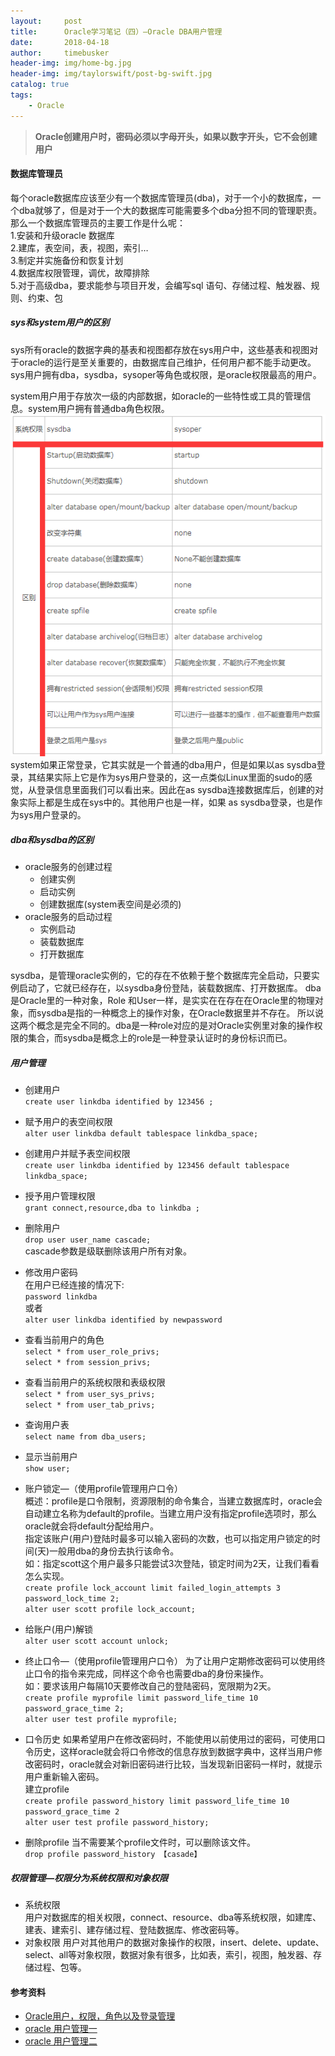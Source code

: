 ```yaml
---
layout:     post
title:      Oracle学习笔记（四）—Oracle DBA用户管理
date:       2018-04-18
author:     timebusker
header-img: img/home-bg.jpg
header-img: img/taylorswift/post-bg-swift.jpg
catalog: true
tags:
    - Oracle
---
```


> **Oracle创建用户时，密码必须以字母开头，如果以数字开头，它不会创建用户**  

#### 数据库管理员    
每个oracle数据库应该至少有一个数据库管理员(dba)，对于一个小的数据库，一个dba就够了，但是对于一个大的数据库可能需要多个dba分担不同的管理职责。那么一个数据库管理员的主要工作是什么呢：   
  1.安装和升级oracle 数据库   
  2.建库，表空间，表，视图，索引…   
  3.制定并实施备份和恢复计划   
  4.数据库权限管理，调优，故障排除   
  5.对于高级dba，要求能参与项目开发，会编写sql 语句、存储过程、触发器、规则、约束、包   

##### sys和system用户的区别 
sys所有oracle的数据字典的基表和视图都存放在sys用户中，这些基表和视图对于oracle的运行是至关重要的，由数据库自己维护，任何用户都不能手动更改。sys用户拥有dba，sysdba，sysoper等角色或权限，是oracle权限最高的用户。   

system用户用于存放次一级的内部数据，如oracle的一些特性或工具的管理信息。system用户拥有普通dba角色权限。   
![image](/img/oracle/2018041800/1.png)  
system如果正常登录，它其实就是一个普通的dba用户，但是如果以as sysdba登录，其结果实际上它是作为sys用户登录的，这一点类似Linux里面的sudo的感觉，从登录信息里面我们可以看出来。因此在as sysdba连接数据库后，创建的对象实际上都是生成在sys中的。其他用户也是一样，如果 as sysdba登录，也是作为sys用户登录的。  

##### dba和sysdba的区别
- oracle服务的创建过程
  + 创建实例
  + 启动实例
  + 创建数据库(system表空间是必须的)
- oracle服务的启动过程  
  + 实例启动
  + 装载数据库
  + 打开数据库

sysdba，是管理oracle实例的，它的存在不依赖于整个数据库完全启动，只要实例启动了，它就已经存在，以sysdba身份登陆，装载数据库、打开数据库。
dba是Oracle里的一种对象，Role 和User一样，是实实在在存在在Oracle里的物理对象，而sysdba是指的一种概念上的操作对象，在Oracle数据里并不存在。
所以说这两个概念是完全不同的。dba是一种role对应的是对Oracle实例里对象的操作权限的集合，而sysdba是概念上的role是一种登录认证时的身份标识而已。 

##### 用户管理 
- 创建用户   
`create user linkdba identified by 123456 ;`

- 赋予用户的表空间权限  
`alter user linkdba default tablespace linkdba_space;`

- 创建用户并赋予表空间权限  
`create user linkdba identified by 123456 default tablespace linkdba_space;`

- 授予用户管理权限  
`grant connect,resource,dba to linkdba ;`

- 删除用户   
`drop user user_name cascade;`    
cascade参数是级联删除该用户所有对象。  

- 修改用户密码    
在用户已经连接的情况下:    
`password linkdba`    
或者   
`alter user linkdba identified by newpassword`  

- 查看当前用户的角色   
`select * from user_role_privs;`   
`select * from session_privs;`    

- 查看当前用户的系统权限和表级权限    
`select * from user_sys_privs;`   
`select * from user_tab_privs;`    

- 查询用户表  
`select name from dba_users;`  

- 显示当前用户    
`show user;`  

- 账户锁定—（使用profile管理用户口令）  
概述：profile是口令限制，资源限制的命令集合，当建立数据库时，oracle会自动建立名称为default的profile。当建立用户没有指定profile选项时，那么oracle就会将default分配给用户。    
指定该账户(用户)登陆时最多可以输入密码的次数，也可以指定用户锁定的时间(天)一般用dba的身份去执行该命令。  
如：指定scott这个用户最多只能尝试3次登陆，锁定时间为2天，让我们看看怎么实现。      
`create profile lock_account limit failed_login_attempts 3 password_lock_time 2;`     
`alter user scott profile lock_account;`

- 给账户(用户)解锁   
`alter user scott account unlock;` 

- 终止口令—（使用profile管理用户口令） 
为了让用户定期修改密码可以使用终止口令的指令来完成，同样这个命令也需要dba的身份来操作。  
如：要求该用户每隔10天要修改自己的登陆密码，宽限期为2天。  
`create profile myprofile limit password_life_time 10 password_grace_time 2;`   
`alter user test profile myprofile;`  

- 口令历史
如果希望用户在修改密码时，不能使用以前使用过的密码，可使用口令历史，这样oracle就会将口令修改的信息存放到数据字典中，这样当用户修改密码时，oracle就会对新旧密码进行比较，当发现新旧密码一样时，就提示用户重新输入密码。  
建立profile   
`create profile password_history limit password_life_time 10 password_grace_time 2 `  
`alter user test profile password_history;`

- 删除profile 
当不需要某个profile文件时，可以删除该文件。  
`drop profile password_history 【casade】`  


##### 权限管理—权限分为系统权限和对象权限  
- 系统权限  
用户对数据库的相关权限，connect、resource、dba等系统权限，如建库、建表、建索引、建存储过程、登陆数据库、修改密码等。  
- 对象权限 
用户对其他用户的数据对象操作的权限，insert、delete、update、select、all等对象权限，数据对象有很多，比如表，索引，视图，触发器、存储过程、包等。 


#### 参考资料  
- [Oracle用户，权限，角色以及登录管理](https://www.cnblogs.com/zangdalei/p/5483695.html)
- [oracle 用户管理一](http://www.cnblogs.com/linjiqin/archive/2012/01/31/2332616.html)
- [oracle 用户管理二](http://www.cnblogs.com/linjiqin/archive/2012/01/31/2333982.html)

